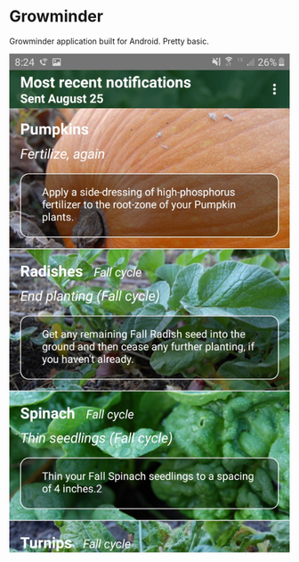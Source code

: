 # Growminder

Growminder application built for Android. Pretty basic.

![](screenshots/growminder_screenshot1.jpg)

